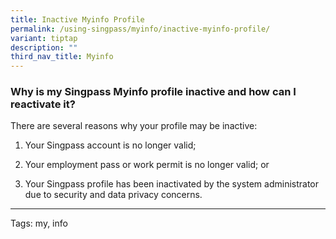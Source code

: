 ```yaml
---
title: Inactive Myinfo Profile
permalink: /using-singpass/myinfo/inactive-myinfo-profile/
variant: tiptap
description: ""
third_nav_title: Myinfo
---
```

<h3>Why is my Singpass Myinfo profile inactive and how can I reactivate it?</h3>
<p>There are several reasons why your profile may be inactive:</p>
<ol data-tight="true" class="tight">
<li>
<p>Your Singpass account is no longer valid;</p>
</li>
<li>
<p>Your employment pass or work permit is no longer valid; or</p>
</li>
<li>
<p>Your Singpass profile has been inactivated by the system administrator
due to security and data privacy concerns.</p>
</li>
</ol>
<hr>
<p>Tags: my, info</p>
<p></p>